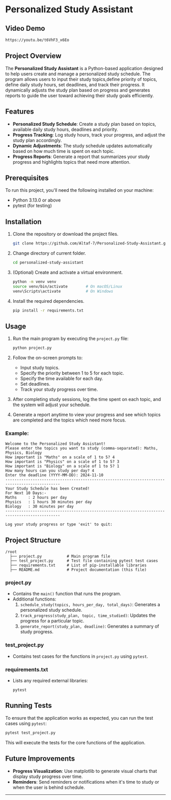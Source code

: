 # Personalized Study Assistant
## Video Demo
```bash
https://youtu.be/t6VhF3_x6Eo
```

## Project Overview
The **Personalized Study Assistant** is a Python-based application designed to help users create and manage a personalized study schedule. The program allows users to input their study topics,define priority of topics, define daily study hours, set deadlines, and track their progress. It dynamically adjusts the study plan based on progress and generates reports to guide the user toward achieving their study goals efficiently.

## Features
- **Personalized Study Schedule**: Create a study plan based on topics, available daily study hours, deadlines and priority.
- **Progress Tracking**: Log study hours, track your progress, and adjust the study plan accordingly.
- **Dynamic Adjustments**: The study schedule updates automatically based on how much time is spent on each topic.
- **Progress Reports**: Generate a report that summarizes your study progress and highlights topics that need more attention.

## Prerequisites
To run this project, you'll need the following installed on your machine:
- Python 3.13.0 or above
- pytest (for testing)

## Installation
1. Clone the repository or download the project files.
   ```bash
   git clone https://github.com/Altaf-7/Personalized-Study-Assistant.git
   ```

2. Change directory of current folder.
   ```bash
   cd personalized-study-assistant
   ```

3. (Optional) Create and activate a virtual environment.
   ```bash
   python -m venv venv
   source venv/bin/activate        # On macOS/Linux
   venv\Scripts\activate           # On Windows
   ```

4. Install the required dependencies.
   ```bash
   pip install -r requirements.txt
   ```

## Usage
1. Run the main program by executing the `project.py` file:
   ```bash
   python project.py
   ```

2. Follow the on-screen prompts to:
   - Input study topics.
   - Specify the priority between 1 to 5 for each topic.
   - Specify the time available for each day.
   - Set deadlines.
   - Track your study progress over time.

3. After completing study sessions, log the time spent on each topic, and the system will adjust your schedule.

4. Generate a report anytime to view your progress and see which topics are completed and the topics which need more focus.

### Example:
```
Welcome to the Personalized Study Assistant!
Please enter the topics you want to study (comma-separated): Maths, Physics, Biology
How important is "Maths" on a scale of 1 to 5? 4
How important is "Physics" on a scale of 1 to 5? 3
How important is "Biology" on a scale of 1 to 5? 1
How many hours can you study per day? 4
Enter the deadline (YYYY-MM-DD): 2024-11-10
----------------------------------------------------------------------------------------------
Your Study Schedule has been Created!
For Next 10 Days:- 
Maths     : 2 hours per day
Physics   : 1 hours 30 minutes per day
Biology   : 30 minutes per day
----------------------------------------------------------------------------------------------

Log your study progress or type 'exit' to quit:
```

## Project Structure
```
/root
  ├── project.py           # Main program file
  ├── test_project.py      # Test file containing pytest test cases
  ├── requirements.txt     # List of pip-installable libraries
  ├── README.md            # Project documentation (this file)
```

### project.py
- Contains the `main()` function that runs the program.
- Additional functions:
  1. `schedule_study(topics, hours_per_day, total_days)`: Generates a personalized study schedule.
  2. `track_progress(study_plan, topic, time_studied)`: Updates the progress for a particular topic.
  3. `generate_report(study_plan, deadline)`: Generates a summary of study progress.

### test_project.py
- Contains test cases for the functions in `project.py` using `pytest`.

### requirements.txt
- Lists any required external libraries:
  ```
  pytest
  ```

## Running Tests
To ensure that the application works as expected, you can run the test cases using `pytest`:
```bash
pytest test_project.py
```
This will execute the tests for the core functions of the application.

## Future Improvements
- **Progress Visualization**: Use matplotlib to generate visual charts that display study progress over time.
- **Reminders**: Send reminders or notifications when it's time to study or when the user is behind schedule.

---
